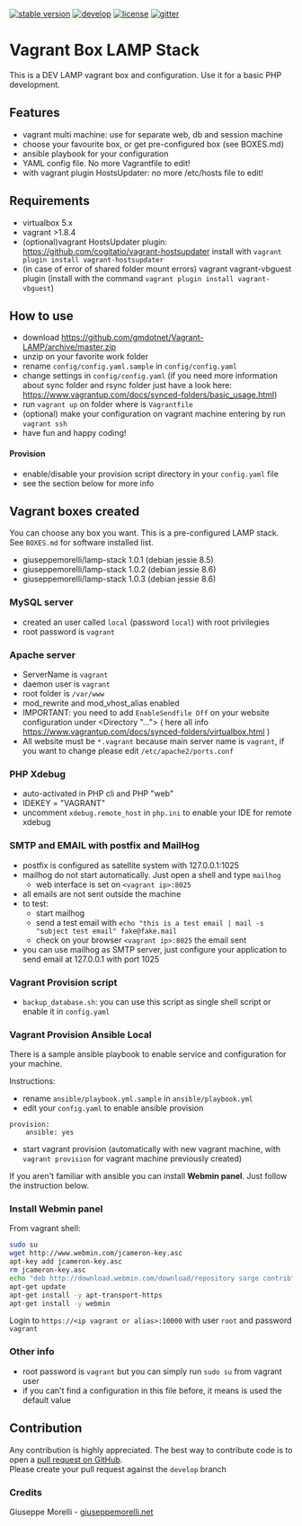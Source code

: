 [![stable version](https://img.shields.io/badge/stable%20version-1.1.5-green.svg?style=flat-square)](https://github.com/gmdotnet/Vagrant-LAMP/releases/tag/1.1.5)
[![develop](https://img.shields.io/badge/beta%20version-branch%20develop-oran.svg?style=flat-square)](https://github.com/gmdotnet/Vagrant-LAMP/tree/develop)
[![license](https://img.shields.io/badge/license-OSL--3-blue.svg?style=flat-square)](https://github.com/gmdotnet/Vagrant-LAMP/blob/master/LICENSE.txt)
[![gitter](https://img.shields.io/gitter/room/nwjs/nw.js.svg)](https://gitter.im/GMdotnet/Lobby?utm_source=share-link&utm_medium=link&utm_campaign=share-link)

# Vagrant Box LAMP Stack

This is a DEV LAMP vagrant box and configuration. Use it for a basic PHP development.

## Features

- vagrant multi machine: use for separate web, db and session machine
- choose your favourite box, or get pre-configured box (see BOXES.md)
- ansible playbook for your configuration
- YAML config file. No more Vagrantfile to edit!
- with vagrant plugin HostsUpdater: no more /etc/hosts file to edit!

## Requirements

- virtualbox 5.x
- vagrant >1.8.4
- (optional)vagrant HostsUpdater plugin: https://github.com/cogitatio/vagrant-hostsupdater
  install with `vagrant plugin install vagrant-hostsupdater`
- (in case of error of shared folder mount errors) vagrant vagrant-vbguest plugin (install with the command `vagrant plugin install vagrant-vbguest`)

## How to use

- download https://github.com/gmdotnet/Vagrant-LAMP/archive/master.zip
- unzip on your favorite work folder
- rename `config/config.yaml.sample` in `config/config.yaml`
- change settings in `config/config.yaml`
(if you need more information about sync folder and rsync folder just have a look here: https://www.vagrantup.com/docs/synced-folders/basic_usage.html)
- run `vagrant up` on folder where is `Vagrantfile`
- (optional) make your configuration on vagrant machine entering by run `vagrant ssh`
- have fun and happy coding!

#### Provision

- enable/disable your provision script directory in your `config.yaml` file
- see the section below for more info

## Vagrant boxes created

You can choose any box you want. This is a pre-configured LAMP stack. See `BOXES.md` for software installed list.

- giuseppemorelli/lamp-stack 1.0.1 (debian jessie 8.5)
- giuseppemorelli/lamp-stack 1.0.2 (debian jessie 8.6)
- giuseppemorelli/lamp-stack 1.0.3 (debian jessie 8.6)

### MySQL server

- created an user called `local` (password `local`) with root privilegies
- root password is `vagrant`

### Apache server

- ServerName is `vagrant`
- daemon user is `vagrant`
- root folder is `/var/www`
- mod_rewrite and mod_vhost_alias enabled
- IMPORTANT: you need to add `EnableSendfile Off` on your website configuration under <Directory "..."> </Directory> ( here all info  https://www.vagrantup.com/docs/synced-folders/virtualbox.html )
- All website must be `*.vagrant` because main server name is `vagrant`, if you want to change please edit `/etc/apache2/ports.conf`

### PHP Xdebug

- auto-activated in PHP cli and PHP "web"
- IDEKEY = "VAGRANT"
- uncomment `xdebug.remote_host` in `php.ini` to enable your IDE for remote xdebug

### SMTP and EMAIL with postfix and MailHog

- postfix is configured as satellite system with 127.0.0.1:1025
- mailhog do not start automatically. Just open a shell and type `mailhog`
    - web interface is set on `<vagrant ip>:8025`
- all emails are not sent outside the machine
- to test:
    - start mailhog
    - send a test email with `echo "this is a test email | mail -s "subject test email" fake@fake.mail`
    - check on your browser `<vagrant ip>:8025` the email sent
- you can use mailhog as SMTP server, just configure your application to send email at 127.0.0.1 with port 1025

### Vagrant Provision script

- `backup_database.sh`: you can use this script as single shell script or enable it in `config.yaml` 

### Vagrant Provision Ansible Local

There is a sample ansible playbook to enable service and configuration for your machine.

Instructions:

- rename `ansible/playbook.yml.sample` in `ansible/playbook.yml`
- edit your `config.yaml` to enable ansible provision

```
provision:
    ansible: yes
```
- start vagrant provision (automatically with new vagrant machine, with `vagrant provision` for vagrant machine previously created)

If you aren't familiar with ansible you can install **Webmin panel**. Just follow the instruction below.

### Install Webmin panel

From vagrant shell:

```bash
sudo su
wget http://www.webmin.com/jcameron-key.asc
apt-key add jcameron-key.asc
rm jcameron-key.asc
echo "deb http://download.webmin.com/download/repository sarge contrib" > /etc/apt/sources.list.d/webmin.list
apt-get update
apt-get install -y apt-transport-https
apt-get install -y webmin
```

Login to `https://<ip vagrant or alias>:10000` with user `root` and password `vagrant`

### Other info

- root password is `vagrant` but you can simply run `sudo su` from vagrant user
- if you can't find a configuration in this file before, it means is used the default value

## Contribution
Any contribution is highly appreciated. The best way to contribute code is to open a [pull request on GitHub](https://help.github.com/articles/using-pull-requests).<br />Please create your pull request against the `develop` branch

### Credits

Giuseppe Morelli - [giuseppemorelli.net](http://www.giuseppemorelli.net)
